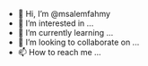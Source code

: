 - 👋 Hi, I’m @msalemfahmy
- 👀 I’m interested in ...
- 🌱 I’m currently learning ...
- 💞️ I’m looking to collaborate on ...
- 📫 How to reach me ...

<!---
msalemfahmy/msalemfahmy is a ✨ special ✨ repository because its `README.md` (this file) appears on your GitHub profile.
You can click the Preview link to take a look at your changes.
--->
